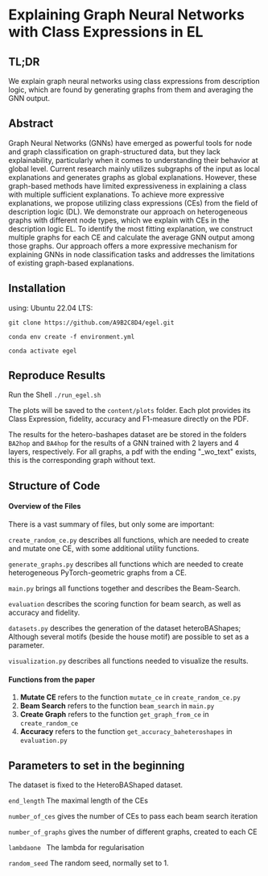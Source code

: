 # Explaining Graph Neural Networks with Class Expressions in EL

## TL;DR
We explain graph neural networks using class expressions from description logic, which are found by generating graphs from them and averaging the GNN output.

## Abstract

Graph Neural Networks (GNNs) have emerged as powerful tools for node and graph classification on graph-structured data, but they lack explainability, particularly when it comes to understanding their behavior at global level. Current research mainly utilizes subgraphs of the input as local explanations and generates graphs as global explanations. However, these graph-based methods have limited expressiveness in explaining a class with multiple sufficient explanations. To achieve more expressive explanations, we propose utilizing class expressions (CEs) from the field of description logic (DL). We demonstrate our approach on heterogeneous graphs with different node types, which we explain with CEs in the description logic EL. To identify the most fitting explanation, we construct multiple graphs for each CE and calculate the average GNN output among those graphs. Our approach offers a more expressive mechanism for explaining GNNs in node classification tasks and addresses the limitations of existing graph-based explanations. 

## Installation
using: Ubuntu 22.04 LTS:
```
git clone https://github.com/A9B2C8D4/egel.git

conda env create -f environment.yml

conda activate egel
```
## Reproduce Results

Run the Shell `./run_egel.sh`


The plots will be saved to the `content/plots` folder. Each plot provides its Class Expression, fidelity, accuracy and F1-measure directly on the PDF. 

The results for the hetero-bashapes dataset are be stored in the folders `BA2hop` and `BA4hop` for the results of a GNN trained with 2 layers and 4 layers, respectively. For all graphs, a pdf with the ending "_wo_text" exists, this is the corresponding graph without text.



## Structure of Code

#### Overview of the Files
There is a vast summary of files, but only some are important:

`create_random_ce.py` describes all functions, which are needed to create and mutate one CE, with some additional utility functions.

`generate_graphs.py` describes all functions which are needed to create heterogeneous PyTorch-geometric graphs from a CE.

`main.py` brings all functions together and describes the Beam-Search.

`evaluation` describes the scoring function for beam search, as well as accuracy and fidelity.

`datasets.py` describes the generation of the dataset heteroBAShapes; Although several motifs (beside the house motif) are possible to set as a parameter.

`visualization.py` describes all functions needed to visualize the results.

#### Functions from the paper

1. **Mutate CE** refers to the function `mutate_ce` in `create_random_ce.py`
2. **Beam Search** refers to the function `beam_search` in `main.py`
3. **Create Graph** refers to the function `get_graph_from_ce` in `create_random_ce`
4. **Accuracy** refers to the function `get_accuracy_baheteroshapes` in `evaluation.py`

## Parameters to set in the beginning

The dataset is fixed to the HeteroBAShaped dataset.

`end_length` The maximal length of the CEs

`number_of_ces` gives the number of CEs to pass each beam search iteration  

`number_of_graphs` gives the number of different graphs, created to each CE

`lambdaone ` The lambda for regularisation

`random_seed` The random seed, normally set to 1.
